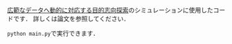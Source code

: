 [広範なデータへ動的に対応する目的志向探索](https://www.jstage.jst.go.jp/article/pjsai/JSAI2023/0/JSAI2023_3R5GS204/_article/-char/ja/)のシミュレーションに使用したコードです．
詳しくは論文を参照してください．

`python main.py`で実行できます．

